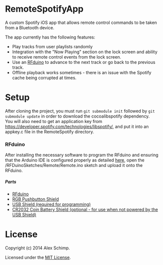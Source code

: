 RemoteSpotifyApp
================

A custom Spotify iOS app that allows remote control commands to be taken from a Bluetooth device.

The app currently has the following features:
 - Play tracks from user playlists randomly
 - Integration with the "Now Playing" section on the lock screen and ability to receive remote control events from the lock screen.
 - Use an [RFduino](http://www.rfduino.com/) to advance to the next track or go back to the previous track.
 - Offline playback works sometimes - there is an issue with the Spotify cache being corrupted at times.
 
Setup
===============

After cloning the project, you must run `git submodule init` followed by `git submodule update` in order to download the cocoalibspotify dependency. You will also need to get an application key from https://developer.spotify.com/technologies/libspotify/, and put it into an appkey.c file in the RemoteSpotify directory.

### RFduino

After installing the necessary software to program the RFduino and ensuring that the Arduino IDE is configured properly as detailed [here](https://github.com/RFduino/RFduino), open the /RFDuinoSketches/Remote/Remote.ino sketch and upload it onto the RFduino.

##### Parts
 - [RFduino](http://www.rfduino.com/product/rfd22102-rfduino-dip/)
 - [RGB Pushbutton Shield](http://www.rfduino.com/product/rfd22122-rgb-button-shield-for-rfduino/)
 - [USB Shield (required for programming)](http://www.rfduino.com/product/rfd22121-usb-shield-for-rfduino/)
 - [CR2032 Coin Battery Shield (optional - for use when not powered by the USB Shield)](http://www.rfduino.com/product/rfd22128-cr2032-coin-battery-shield-for-rfduino/)

License
================

Copyright (c) 2014 Alex Schimp.

Licensed under the [MIT License](http://opensource.org/licenses/MIT).
